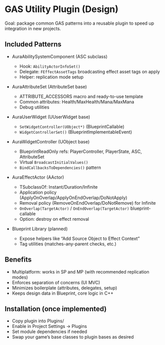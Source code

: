 # GAS Utility Plugin (Design)

Goal: package common GAS patterns into a reusable plugin to speed up integration in new projects.

## Included Patterns

- AuraAbilitySystemComponent (ASC subclass)
  - Hook: `AbilityActorInfoSet()`
  - Delegate: `FEffectAssetTags` broadcasting effect asset tags on apply
  - Helper: replication mode setup

- AuraAttributeSet (AttributeSet base)
  - ATTRIBUTE_ACCESSORS macro and ready-to-use template
  - Common attributes: Health/MaxHealth/Mana/MaxMana
  - Debug utilities

- AuraUserWidget (UUserWidget base)
  - `SetWidgetController(UObject*)` (BlueprintCallable)
  - `WidgetControllerSet()` (BlueprintImplementableEvent)

- AuraWidgetController (UObject base)
  - BlueprintReadOnly refs: PlayerController, PlayerState, ASC, AttributeSet
  - Virtual `BroadcastInitialValues()`
  - `BindCallbacksToDependencies()` pattern

- AuraEffectActor (AActor)
  - TSubclassOf<UGameplayEffect>: Instant/Duration/Infinite
  - Application policy (ApplyOnOverlap/ApplyOnEndOverlap/DoNotApply)
  - Removal policy (RemoveOnEndOverlap/DoNotRemove) for Infinite
  - `OnOverlap(TargetActor)` / `OnEndOverlap(TargetActor)` blueprint-callable
  - Option: destroy on effect removal

- Blueprint Library (planned)
  - Expose helpers like “Add Source Object to Effect Context”
  - Tag utilities (matches-any-parent checks, etc.)

## Benefits

- Multiplatform: works in SP and MP (with recommended replication modes)
- Enforces separation of concerns (UI MVC)
- Minimizes boilerplate (attributes, delegates, setup)
- Keeps design data in Blueprint, core logic in C++

## Installation (once implemented)

- Copy plugin into Plugins/
- Enable in Project Settings → Plugins
- Set module dependencies if needed
- Swap your game’s base classes to plugin bases as desired